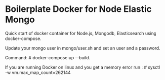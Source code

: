 # Boilerplate Docker for Node Elastic Mongo

Quick start of docker container for Node.js, Mongodb, Elasticsearch using docker-compose.

Update your mongo user in mongo/user.sh and set an user and a password.

Command: # docker-compose up --build.

If you are running Docker on linux and you get a memory error run : #  sysctl -w vm.max_map_count=262144